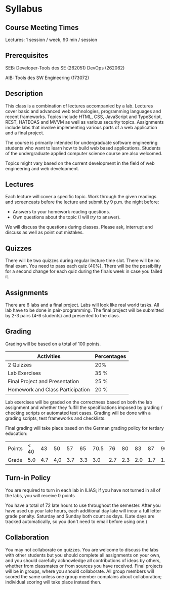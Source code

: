 # Syllabus

## Course Meeting Times

Lectures: 1 session / week, 90 min / session

## Prerequisites 

SEB: 
Developer-Tools des SE (262051)
DevOps (262062)

AIB: 
Tools des SW Engineering (173072) 

## Description 

This class is a combination of lectures accompanied by a lab. Lectures cover basic and advanced web technologies, programming languages and recent frameworks. Topics include HTML, CSS, JavaScript and TypeScript, REST, HATEOAS and MVVM as well as various security topics. Assignments include labs that involve implementing various parts of a web application and a final project.

The course is primarily intended for undergraduate software engineering students who want to learn how to build web based applications. Students of the undergraduate applied computer science course are also welcomed. 

Topics might vary based on the current development in the field of web engineering and web development. 

## Lectures 

Each lecture will cover a specific topic. Work through the given readings and screencasts before the lecture and submit by 9 p.m. the night before: 

* Answers to your homework reading questions.
* Own questions about the topic (I will *try* to answer). 

We will discuss the questions during classes. Please ask, interrupt and discuss as well as point out mistakes.

## Quizzes

There will be two quizzes during regular lecture time slot. There will be no final exam. You need to pass each quiz (40%). There will be the possibility for a second change for each quiz during the finals week in case you failed it.

## Assignments 

There are 6 labs and a final project. Labs will look like real world tasks. All lab have to be done in pair-programming. The final project will be submitted by 2-3 pairs (4-6 students) and presented to the class. 

## Grading 

Grading will be based on a total of 100 points.

| Activities | Percentages |
| --- | --- | 
| 2 Quizzes | 20% |
| Lab Exercises | 35 % |
| Final Project and Presentation | 25 % |
| Homework and Class Participation | 20 % | 

Lab exercises will be graded on the correctness based on both the lab assignment and whether they fulfill the specifications imposed by grading / checking scripts or automated test cases. Grading will be done with a grading scripts, test frameworks and checklists. 


Final grading will take place based on the  German grading policy for tertiary education:

||||||||||||||
|-|-|-|-|-|-|-|-|-|-|-|-|-| 
| Points | < 40 | 43 | 50 | 57 | 65 |  70.5 |76 | 80 |83 | 87 | 90 | > 94 |
|Grade | 5.0 | 4.7 | 4,0 | 3.7 | 3.3 | 3.0 |2.7 | 2.3 | 2.0 | 1.7 | 1.3 | 1.0 |

## Turn-in Policy

You are required to turn in each lab in ILIAS; if you have not turned in all of the labs, you will receive 0 points  

You have a total of 72 late hours to use throughout the semester. After you have used up your late hours, each additional day late will incur a full letter grade penalty. Saturday and Sunday both count as days. (Late days are tracked automatically, so you don't need to email before using one.)

## Collaboration

You may not collaborate on quizzes. You are welcome to discuss the labs with other students but you should complete all assignments on your own, and you should carefully acknowledge all contributions of ideas by others, whether from classmates or from sources you have received. Final projects will be in groups, where you should collaborate. All group members will scored the same unless one group member complains about collaboration; individual scoring will take place instead then. 

